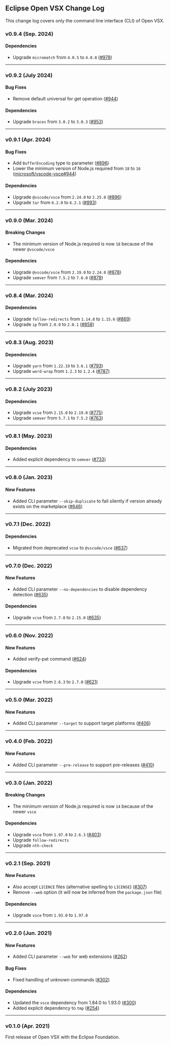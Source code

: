 ## Eclipse Open VSX Change Log

This change log covers only the command line interface (CLI) of Open VSX.

### v0.9.4 (Sep. 2024)

#### Dependencies

- Upgrade `micromatch` from `4.0.5` to `4.0.8` ([#978](https://github.com/eclipse/openvsx/pull/978))

---

### v0.9.2 (July 2024)

#### Bug Fixes

- Remove default universal for get operation ([#944](https://github.com/eclipse/openvsx/pull/944))

#### Dependencies

- Upgrade `braces` from `3.0.2` to `3.0.3` ([#953](https://github.com/eclipse/openvsx/pull/953))

---

### v0.9.1 (Apr. 2024)

#### Bug Fixes

- Add `BufferEncoding` type to parameter ([#896](https://github.com/eclipse/openvsx/pull/896))
- Lower the minimum version of Node.js required from `18` to `16` ([microsoft/vscode-vsce#944](https://github.com/microsoft/vscode-vsce/issues/944))

#### Dependencies

- Upgrade `@vscode/vsce` from `2.24.0` to `2.25.0` ([#896](https://github.com/eclipse/openvsx/pull/896))
- Upgrade `tar` from `6.2.0` to `6.2.1` ([#893](https://github.com/eclipse/openvsx/pull/893))

---

### v0.9.0 (Mar. 2024)

#### Breaking Changes

- The minimum version of Node.js required is now `18` because of the newer `@vscode/vsce`

#### Dependencies

- Upgrade `@vscode/vsce` from `2.19.0` to `2.24.0` ([#878](https://github.com/eclipse/openvsx/pull/878))
- Upgrade `semver` from `7.5.2` to `7.6.0` ([#878](https://github.com/eclipse/openvsx/pull/878))

---

### v0.8.4 (Mar. 2024)

#### Dependencies

- Upgrade `follow-redirects` from `1.14.8` to `1.15.6` ([#869](https://github.com/eclipse/openvsx/pull/869))
- Upgrade `ip` from `2.0.0` to `2.0.1` ([#858](https://github.com/eclipse/openvsx/pull/858))

---

### v0.8.3 (Aug. 2023)

#### Dependencies

- Upgrade `yarn` from `1.22.19` to `3.6.1` ([#793](https://github.com/eclipse/openvsx/pull/793))
- Upgrade `word-wrap` from `1.2.3` to `1.2.4` ([#787](https://github.com/eclipse/openvsx/pull/787))

---

### v0.8.2 (July 2023)

#### Dependencies

- Upgrade `vcse` from `2.15.0` to `2.19.0` ([#775](https://github.com/eclipse/openvsx/pull/775))
- Upgrade `semver` from `5.7.1` to `7.5.2` ([#763](https://github.com/eclipse/openvsx/pull/763))

---

### v0.8.1 (May. 2023)

#### Dependencies

- Added explicit dependency to `semver` ([#733](https://github.com/eclipse/openvsx/pull/733))

---

### v0.8.0 (Jan. 2023)

#### New Features

- Added CLI parameter `--skip-duplicate` to  fail silently if version already exists on the marketplace ([#646](https://github.com/eclipse/openvsx/pull/646))

---
 
### v0.7.1 (Dec. 2022)

#### Dependencies

- Migrated from deprecated `vcse` to `@vscode/vsce` ([#637](https://github.com/eclipse/openvsx/pull/637))

---

### v0.7.0 (Dec. 2022)

#### New Features

- Added CLI parameter `--no-dependencies` to disable dependency detection ([#635](https://github.com/eclipse/openvsx/pull/635))

#### Dependencies

- Upgrade `vcse` from `2.7.0` to `2.15.0` ([#635](https://github.com/eclipse/openvsx/pull/635))

---

### v0.6.0 (Nov. 2022)

#### New Features

- Added verify-pat command ([#624](https://github.com/eclipse/openvsx/pull/624))

#### Dependencies

- Upgrade `vcse` from `2.6.3` to `2.7.0` ([#621](https://github.com/eclipse/openvsx/pull/621))

---

### v0.5.0 (Mar. 2022)

#### New Features

- Added CLI parameter `--target` to support target platforms ([#406](https://github.com/eclipse/openvsx/pull/406))

---

### v0.4.0 (Feb. 2022)

#### New Features

- Added CLI parameter `--pre-release` to support pre-releases ([#410](https://github.com/eclipse/openvsx/pull/410))

---

### v0.3.0 (Jan. 2022)

#### Breaking Changes

- The minimum version of Node.js required is now `14` because of the newer `vsce`

#### Dependencies

- Upgrade `vsce` from `1.97.0` to `2.6.3` ([#403](https://github.com/eclipse/openvsx/pull/403))
- Upgrade `follow-redirects`
- Upgrade `nth-check`

---

### v0.2.1 (Sep. 2021)

#### New Features

- Also accept `LICENCE` files (alternative spelling to `LICENSE`) ([#307](https://github.com/eclipse/openvsx/pull/307))
- Remove `--web` option (it will now be inferred from the `package.json` file)

#### Dependencies

- Upgrade `vsce` from `1.93.0` to `1.97.0`

---

### v0.2.0 (Jun. 2021)

#### New Features

- Added CLI parameter `--web` for web extensions ([#262](https://github.com/eclipse/openvsx/pull/262))

#### Bug Fixes

- Fixed handling of unknown commands ([#302](https://github.com/eclipse/openvsx/issues/302))

#### Dependencies

- Updated the `vsce` dependency from 1.84.0 to 1.93.0 ([#300](https://github.com/eclipse/openvsx/issues/300))
- Added explicit dependency to `tmp` ([#254](https://github.com/eclipse/openvsx/issues/254))

---

### v0.1.0 (Apr. 2021)

First release of Open VSX with the Eclipse Foundation.
